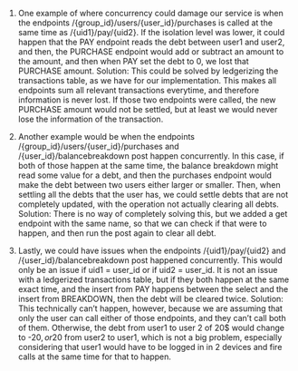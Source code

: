 1. One example of where concurrency could damage our service is when the endpoints /{group_id}/users/{user_id}/purchases is called at the same time as /{uid1}/pay/{uid2}. If the isolation level was lower, it could happen that the PAY endpoint reads the debt between user1 and user2, and then, the PURCHASE endpoint would add or subtract an amount to the amount, and then when PAY set the debt to 0, we lost that PURCHASE amount. 
Solution: This could be solved by ledgerizing the transactions table, as we have for our implementation. This makes all endpoints sum all relevant transactions everytime, and therefore information is never lost. If those two endpoints were called, the new PURCHASE amount would not be settled, but at least we would never lose the information of the transaction.

2. Another example would be when the endpoints /{group_id}/users/{user_id}/purchases and /{user_id}/balancebreakdown post happen concurrently. In this case, if both of those happen at the same time, the balance breakdown might read some value for a debt, and then the purchases endpoint would make the debt between two users either larger or smaller. Then, when settling all the debts that the user has, we could settle debts that are not completely updated, with the operation not actually clearing all debts. 
Solution: There is no way of completely solving this, but we added a get endpoint with the same name, so that we can check if that were to happen, and then run the post again to clear all debt.

3. Lastly, we could have issues when the endpoints /{uid1}/pay/{uid2} and /{user_id}/balancebreakdown post happened concurrently. This would only be an issue if uid1 = user_id or if uid2 = user_id. It is not an issue with a ledgerized transactions table, but if they both happen at the same exact time, and the insert from PAY happens between the select and the insert from BREAKDOWN, then the debt will be cleared twice. 
Solution: This technically can’t happen, however, because we are assuming that only the user can call either of those endpoints, and they can’t call both of them. Otherwise, the debt from user1 to user 2 of 20$ would change to -20$, or 20$ from user2 to user1, which is not a big problem, especially considering that user1 would have to be logged in in 2 devices and fire calls at the same time for that to happen.
